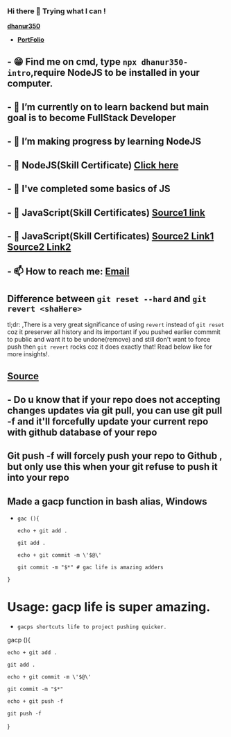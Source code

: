 ### Hi there 👋 Trying what I can !
**[dhanur350](https://github.com/dhanur350)**
- **[PortFolio](https://dhanur350.github.io/My_Portfolio/)**
## - 😁 Find me on cmd, type `npx dhanur350-intro`,require NodeJS to be installed in your computer.
## - 🔭 I’m currently on to learn backend but main goal is to become FullStack Developer
## - 🌱 I’m making progress by learning NodeJS
## - 🌱 NodeJS(Skill Certificate) [Click here](https://www.hackerrank.com/certificates/d760b382240e)
## - 🌱 I've completed some basics of JS
## - 🌱 JavaScript(Skill Certificates) [Source1 link](https://www.hackerrank.com/certificates/7b12add32d84)
## - 🌱 JavaScript(Skill Certificates) [Source2 Link1](https://skillsoft.digitalbadges.skillsoft.com/6cbf8cc6-94d2-4d64-8d97-801078149751) [Source2 Link2](https://drive.google.com/file/d/1arQYd47h32RQ2k-1iPhj0TUt7Pp9yj3d/view?usp=sharing)
## - 📫 How to reach me: [Email](mailto:dhanur297@gmail.com)
## Difference between `git reset --hard` and `git revert <shaHere>`
tl;dr: ,There is a very great significance of using `revert` instead of `git reset` coz it preserver all history and its important if you pushed earlier commmit to public and want it to be undone(remove) and still don't want to force push then `git revert` rocks coz it does exactly that! Read below like for more insights!.

## [Source](https://github.blog/2015-06-08-how-to-undo-almost-anything-with-git/#undo-a-public-change)  

## - Do u know that if your repo does not accepting changes updates via git pull, you can use git pull -f and it'll forcefully update your current repo with github database of your repo 
## Git push -f will forcely push your repo to Github , but only use this when your git refuse to push it into your repo
## Made a gacp function in bash alias, Windows 

- `gac (){`

    `echo + git add .`
    
    `git add .`
    
    `echo + git commit -m \'$@\'`
    
    `git commit -m "$*" # gac life is amazing adders`

`}`

# Usage: gacp life is super amazing. 
- `gacps shortcuts life to project pushing quicker.`

gacp (){

    echo + git add .
    
    git add .

    echo + git commit -m \'$@\'
    
    git commit -m "$*"

    echo + git push -f
    
    git push -f

}

<!--
**dhanur350/dhanur350** is a ✨ _special_ ✨ repository because its `README.md` (this file) appears on your GitHub profile.

Here are some ideas to get you started:


- 👯 I’m looking to collaborate on ...
- 🤔 I’m looking for help with ...
- 💬 Ask me about ...

-->
